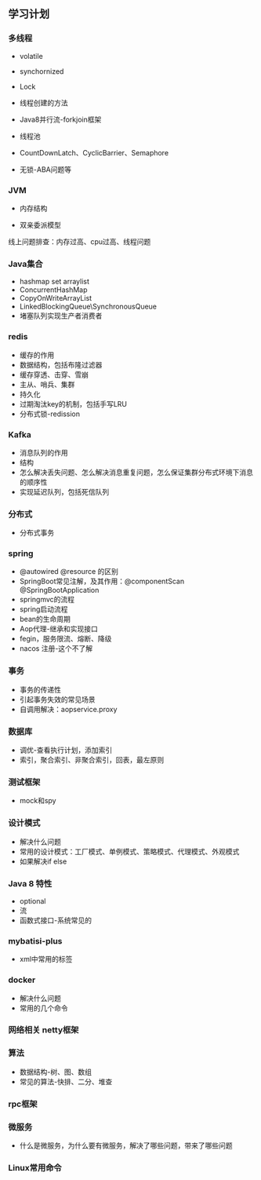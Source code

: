 

## 学习计划

###  多线程

* volatile

* synchornized

* Lock

* 线程创建的方法

* Java8并行流-forkjoin框架

* 线程池

* CountDownLatch、CyclicBarrier、Semaphore

* 无锁-ABA问题等

  

###  JVM

- 内存结构

- 双亲委派模型

线上问题排查：内存过高、cpu过高、线程问题

### Java集合

- hashmap set arraylist
- ConcurrentHashMap
- CopyOnWriteArrayList
- LinkedBlockingQueue\SynchronousQueue
- 堵塞队列实现生产者消费者

### redis

- 缓存的作用
- 数据结构，包括布隆过滤器
- 缓存穿透、击穿、雪崩
- 主从、哨兵、集群
- 持久化
- 过期淘汰key的机制，包括手写LRU
- 分布式锁-redission

### Kafka

- 消息队列的作用
- 结构
- 怎么解决丢失问题、怎么解决消息重复问题，怎么保证集群分布式环境下消息的顺序性
- 实现延迟队列，包括死信队列

### 分布式

- 分布式事务

### spring

- @autowired @resource 的区别
- SpringBoot常见注解，及其作用：@componentScan @SpringBootApplication 
- springmvc的流程
- spring启动流程
- bean的生命周期
- Aop代理-继承和实现接口
- fegin，服务限流、熔断、降级
- nacos 注册-这个不了解

### 事务

- 事务的传递性
- 引起事务失效的常见场景
- 自调用解决：aopservice.proxy

### 数据库

- 调优-查看执行计划，添加索引
- 索引，聚合索引、非聚合索引，回表，最左原则

### 测试框架

- mock和spy

### 设计模式

- 解决什么问题
- 常用的设计模式：工厂模式、单例模式、策略模式、代理模式、外观模式
- 如果解决if else

### Java 8 特性

- optional 
- 流
- 函数式接口-系统常见的

### mybatisi-plus

- xml中常用的标签

### docker

- 解决什么问题
- 常用的几个命令

### 网络相关 netty框架

### 算法

- 数据结构-树、图、数组
- 常见的算法-快排、二分、堆查

### rpc框架

### 微服务

- 什么是微服务，为什么要有微服务，解决了哪些问题，带来了哪些问题

### Linux常用命令


​	

